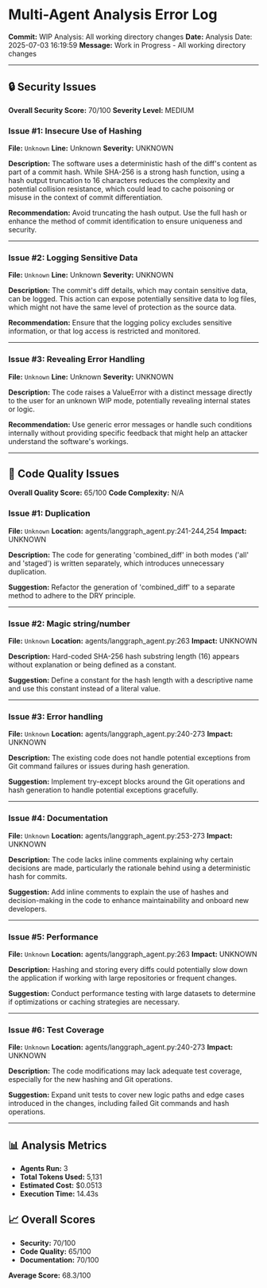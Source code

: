 # Multi-Agent Analysis Error Log

**Commit:** WIP Analysis: All working directory changes
**Date:** Analysis Date: 2025-07-03 16:19:59
**Message:** Work in Progress - All working directory changes

---

## 🔒 Security Issues

**Overall Security Score:** 70/100
**Severity Level:** MEDIUM

### Issue #1: Insecure Use of Hashing
**File:** `Unknown`
**Line:** Unknown
**Severity:** UNKNOWN

**Description:**
The software uses a deterministic hash of the diff's content as part of a commit hash. While SHA-256 is a strong hash function, using a hash output truncation to 16 characters reduces the complexity and potential collision resistance, which could lead to cache poisoning or misuse in the context of commit differentiation.

**Recommendation:**
Avoid truncating the hash output. Use the full hash or enhance the method of commit identification to ensure uniqueness and security.

---

### Issue #2: Logging Sensitive Data
**File:** `Unknown`
**Line:** Unknown
**Severity:** UNKNOWN

**Description:**
The commit's diff details, which may contain sensitive data, can be logged. This action can expose potentially sensitive data to log files, which might not have the same level of protection as the source data.

**Recommendation:**
Ensure that the logging policy excludes sensitive information, or that log access is restricted and monitored.

---

### Issue #3: Revealing Error Handling
**File:** `Unknown`
**Line:** Unknown
**Severity:** UNKNOWN

**Description:**
The code raises a ValueError with a distinct message directly to the user for an unknown WIP mode, potentially revealing internal states or logic.

**Recommendation:**
Use generic error messages or handle such conditions internally without providing specific feedback that might help an attacker understand the software's workings.

---

## 🎯 Code Quality Issues

**Overall Quality Score:** 65/100
**Code Complexity:** N/A

### Issue #1: Duplication
**File:** `Unknown`
**Location:** agents/langgraph_agent.py:241-244,254
**Impact:** UNKNOWN

**Description:**
The code for generating 'combined_diff' in both modes ('all' and 'staged') is written separately, which introduces unnecessary duplication.

**Suggestion:**
Refactor the generation of 'combined_diff' to a separate method to adhere to the DRY principle.

---

### Issue #2: Magic string/number
**File:** `Unknown`
**Location:** agents/langgraph_agent.py:263
**Impact:** UNKNOWN

**Description:**
Hard-coded SHA-256 hash substring length (16) appears without explanation or being defined as a constant.

**Suggestion:**
Define a constant for the hash length with a descriptive name and use this constant instead of a literal value.

---

### Issue #3: Error handling
**File:** `Unknown`
**Location:** agents/langgraph_agent.py:240-273
**Impact:** UNKNOWN

**Description:**
The existing code does not handle potential exceptions from Git command failures or issues during hash generation.

**Suggestion:**
Implement try-except blocks around the Git operations and hash generation to handle potential exceptions gracefully.

---

### Issue #4: Documentation
**File:** `Unknown`
**Location:** agents/langgraph_agent.py:253-273
**Impact:** UNKNOWN

**Description:**
The code lacks inline comments explaining why certain decisions are made, particularly the rationale behind using a deterministic hash for commits.

**Suggestion:**
Add inline comments to explain the use of hashes and decision-making in the code to enhance maintainability and onboard new developers.

---

### Issue #5: Performance
**File:** `Unknown`
**Location:** agents/langgraph_agent.py:263
**Impact:** UNKNOWN

**Description:**
Hashing and storing every diffs could potentially slow down the application if working with large repositories or frequent changes.

**Suggestion:**
Conduct performance testing with large datasets to determine if optimizations or caching strategies are necessary.

---

### Issue #6: Test Coverage
**File:** `Unknown`
**Location:** agents/langgraph_agent.py:240-273
**Impact:** UNKNOWN

**Description:**
The code modifications may lack adequate test coverage, especially for the new hashing and Git operations.

**Suggestion:**
Expand unit tests to cover new logic paths and edge cases introduced in the changes, including failed Git commands and hash operations.

---

## 📊 Analysis Metrics

- **Agents Run:** 3
- **Total Tokens Used:** 5,131
- **Estimated Cost:** $0.0513
- **Execution Time:** 14.43s

## 📈 Overall Scores

- **Security:** 70/100
- **Code Quality:** 65/100
- **Documentation:** 70/100

**Average Score:** 68.3/100
